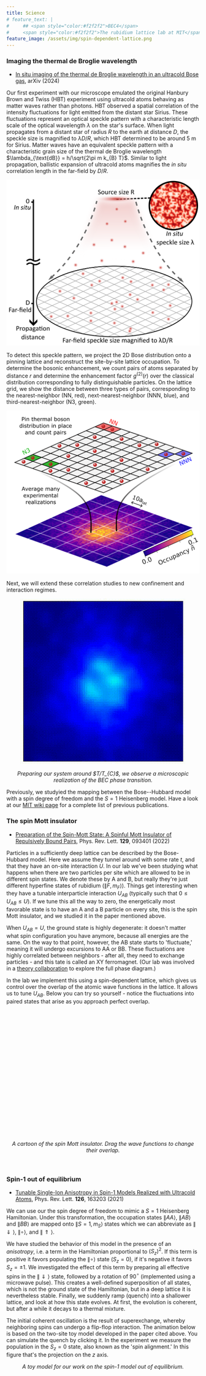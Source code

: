 ```yaml
---
title: Science
# feature_text: |
#     ## <span style="color:#f2f2f2">BEC4</span>
#     <span style="color:#f2f2f2">The rubidium lattice lab at MIT</span>
feature_image: /assets/img/spin-dependent-lattice.png
---
```


<script src="/assets/d3.min.js"></script>
<script src='https://cdn.jsdelivr.net/npm/mathjax@3/es5/tex-svg.js'></script>

<style>
.wannier {
    cursor: grab;
}

.feature {
    background-position: bottom;
}

.feature .container {
    min-height: 20vh;

}
</style>

### Imaging the thermal de Broglie wavelength

- [In situ imaging of the thermal de Broglie wavelength in an ultracold Bose gas](https://arxiv.org/pdf/2411.08779), arXiv (2024)

Our first experiment with our microscope emulated the original Hanbury Brown and Twiss (HBT) experiment using ultracold atoms behaving as matter waves rather than photons. HBT observed a spatial correlation of the intensity fluctuations for light emitted from the distant star Sirius. These fluctuations represent an optical speckle pattern with a characteristic length scale of the optical wavelength $\lambda$ on the star's surface. When light propagates from a distant star of radius $R$ to the earth at distance $D$, the speckle size is magnified to $\lambda D/R$, which HBT determined to be around $5~\mathrm{m}$ for Sirius. Matter waves have an equivalent speckle pattern with a characteristic grain size of the thermal de Broglie wavelength $\lambda_{\text{dB}} = h/\sqrt{2\pi m k_{B} T}$.  Similar to light propagation, ballistic expansion of ultracold atoms magnifies the $\textit{in situ}$ correlation length in the far-field by $D/R$. 

![](/assets/hbt_speckle.png)

To detect this speckle pattern, we project the 2D Bose distribution onto a pinning lattice and reconstruct the site-by-site lattice occupation. To determine the bosonic enhancement, we count pairs of atoms separated by distance $r$ and determine the enhancement factor $g^{(2)}(r)$ over the classical distribution corresponding to fully distinguishable particles. On the lattice grid, we show the distance between three types of pairs, corresponding to the nearest-neighbor (NN, red), next-nearest-neighbor (NNN, blue), and third-nearest-neighbor (N3, green). 

![](/assets/pairs.png)

Next, we will extend these correlation studies to new confinement and interaction regimes. 

<p style="text-align:center">
    <img src="/assets/BEC_onset.gif">
    <p style="text-align:center">
    <em>Preparing our system around $T/T_{C}$, we observe a microscopic realization of the BEC phase transition.</em>
    </p>
</p>

Previously, we studyied the mapping between the Bose--Hubbard model with a spin degree of freedom and the $S = 1$ Heisenberg model. 
Have a look at our [MIT wiki page](https://wikis.mit.edu/confluence/display/bec4/Publications) for a complete list of previous publications.

### The spin Mott insulator
- [Preparation of the Spin-Mott State: A Spinful Mott Insulator of Repulsively Bound Pairs](https://journals.aps.org/prl/abstract/10.1103/PhysRevLett.128.093401), Phys. Rev. Lett. **129**, 093401 (2022)

Particles in a sufficiently deep lattice can be described by the Bose-Hubbard model. Here we assume they tunnel around with some rate $t$, and that they have an on-site interaction $U$.
In our lab we've been studying what happens when there are two particles per site which are allowed to be in different spin states. We denote these by A and B, but really they're just different hyperfine states of rubidium ($\|F, m_F\rangle$). Things get interesting when they have a tunable interparticle interaction $U_{AB}$ (typically such that $0 \leq U_{AB} \leq U$). If we tune this all the way to zero, the energetically most favorable state is to have an A and a B particle on every site, this is the spin Mott insulator, and we studied it in the paper mentioned above.

When $U_{AB} = U$, the ground state is highly degenerate: it doesn't matter what spin configuration you have anymore, because all energies are the same. On the way to that point, however, the AB state starts to 'fluctuate,' meaning it will undergo excursions to AA or BB. These fluctuations are highly correlated between neighbors - after all, they need to exchange particles - and this tate is called an XY ferromagnet. (Our lab was involved in a [theory collaboration](https://journals.aps.org/pra/abstract/10.1103/PhysRevA.92.041602) to explore the full phase diagram.)

In the lab we implement this using a spin-dependent lattice, which gives us control over the overlap of the atomic wave functions in the lattice. It allows us to tune $U_{AB}$. Below you can try so yourself - notice the fluctuations into paired states that arise as you approach perfect overlap.

<div id = "wannier-container" style="text-align:center;position:relative;padding:20px 0;">
    <svg id = "lattice-phase">
    </svg>
    <svg id = "wannier">
    </svg>
    <p id = "latticeInfoBox" style="opacity:1;">
        <em>A cartoon of the spin Mott insulator. Drag the wave functions to change their overlap.</em>
    </p>
</div>


<script src="/assets/spin-mott.js"></script>

### Spin-1 out of equilibrium
- [Tunable Single-Ion Anisotropy in Spin-1 Models Realized with Ultracold Atoms](https://journals.aps.org/prl/abstract/10.1103/PhysRevLett.126.163203), Phys. Rev. Lett. **126**, 163203 (2021)

We can use our the spin degree of freedom to mimic a $S = 1$ Heisenberg Hamiltonian. Under this transformation, the occupation states $\|AA\rangle$, $\|AB\rangle$ and $\|BB\rangle$ are mapped onto $\|S = 1, m_S\rangle$ states which we can abbreviate as $\|\Downarrow\rangle$, $\|\circ\rangle$, and $\|\Uparrow\rangle$.

We have studied the behavior of this model in the presence of an *anisotropy*, i.e. a term in the Hamiltonian proportional to $(S_z)^2$. If this term is positive it favors populating the $\|\circ\rangle$ state ($S_z = 0$), if it's negative it favors $S_z = \pm 1$. We investigated the effect of this term by preparing all effective spins in the $\|\Downarrow\rangle$ state, followed by a rotation of 90$^\circ$ (implemented using a microwave pulse). This creates a well-defined superposition of all states, which is not the ground state of the Hamiltonian, but in a deep lattice it is nevertheless stable. Finally, we suddenly ramp (quench) into a shallower lattice, and look at how this state evolves. At first, the evolution is coherent, but after a while it decays to a thermal mixture.

The initial coherent oscillation is the result of superexchange, whereby neighboring spins can undergo a flip-flop interaction. The animation below is based on the two-site toy model developed in the paper cited above. You can simulate the quench by clicking it. In the experiment we measure the population in the $S_z = 0$ state, also known as the 'spin alignment.' In this figure that's the projection on the $z$ axis.

<div id = "two-site-container"></div>
<p style="text-align:center">
  <em>A toy model for our work on the spin-1 model out of equilibrium.</em>
</p>

<script src="/assets/animate-twosite.js"></script>

<!-- - [Coherence Times of Bose-Einstein Condensates beyond the Shot-Noise Limit via Superfluid Shielding](https://journals.aps.org/prl/abstract/10.1103/PhysRevLett.117.275301), Phys. Rev. Lett. **117**, 275301 (2016)
 -->

